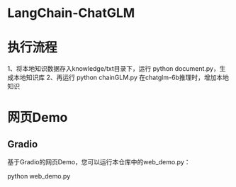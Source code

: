 # LangChain-ChatGLM

# 执行流程

1、将本地知识数据存入knowledge/txt目录下，运行 python document.py，生成本地知识库
2、再运行 python  chainGLM.py  在chatglm-6b推理时，增加本地知识

# 网页Demo

## Gradio

基于Gradio的网页Demo，您可以运行本仓库中的web_demo.py：

python web_demo.py
